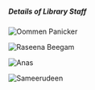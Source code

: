 ##### Details of Library Staff

![Oommen Panicker](https://imgur.com/eZfuf8k.png)

![Raseena Beegam](https://imgur.com/6EuzjEG.png)

![Anas](https://imgur.com/iJ3jeDO.png)

![Sameerudeen](https://imgur.com/KNglFy3.png)



 
 
